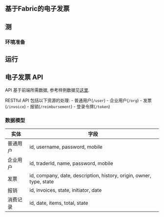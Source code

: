 ## 基于Fabric的电子发票

## 测

### 环境准备

## 运行

## 电子发票 API

API 基于前端所需数据, 参考样例数据见[这里](https://github.com/zkjs/oxchain-invoice/blob/master/db.json).

RESTful API 包括以下资源的处理:
    - 普通用户(`/user`)
    - 企业用户(`/org`)
    - 发票(`/invoice`)
    - 报销(`/reimbursement`)
    - 登录令牌(`/token`)

### 数据模型

 实体 | 字段 
-----|-----
 普通用户 | id, username, password, mobile
 企业用户 | id, traderId, name, password, mobile
 发票 | id, company, date, description, history, origin, owner, type, state
 报销 | id, invoices, state, initiator, date
 消费记录 | id, date, items, total, state

